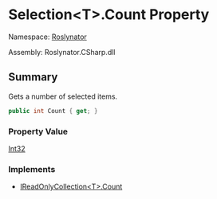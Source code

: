 # Selection\<T>\.Count Property

Namespace: [Roslynator](../../README.md)

Assembly: Roslynator\.CSharp\.dll

## Summary

Gets a number of selected items\.

```csharp
public int Count { get; }
```

### Property Value

[Int32](https://docs.microsoft.com/en-us/dotnet/api/system.int32)

### Implements

* [IReadOnlyCollection\<T>.Count](https://docs.microsoft.com/en-us/dotnet/api/system.collections.generic.ireadonlycollection-1.count)

